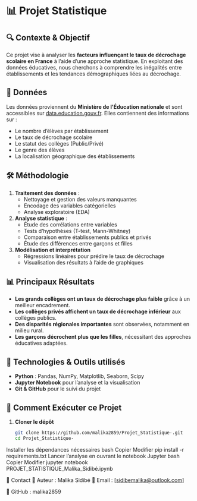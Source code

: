 # 📊 Projet Statistique

## 🔍 Contexte & Objectif  
Ce projet vise à analyser les **facteurs influençant le taux de décrochage scolaire en France** à l’aide d’une approche statistique. En exploitant des données éducatives, nous cherchons à comprendre les inégalités entre établissements et les tendances démographiques liées au décrochage.

## 📂 Données  
Les données proviennent du **Ministère de l'Éducation nationale** et sont accessibles sur [data.education.gouv.fr](https://data.education.gouv.fr). Elles contiennent des informations sur :  
- Le nombre d’élèves par établissement  
- Le taux de décrochage scolaire  
- Le statut des collèges (Public/Privé)  
- Le genre des élèves  
- La localisation géographique des établissements  

## 🛠 Méthodologie  
1. **Traitement des données** :  
   - Nettoyage et gestion des valeurs manquantes  
   - Encodage des variables catégorielles  
   - Analyse exploratoire (EDA)  
2. **Analyse statistique** :  
   - Étude des corrélations entre variables  
   - Tests d’hypothèses (T-test, Mann-Whitney)  
   - Comparaison entre établissements publics et privés  
   - Étude des différences entre garçons et filles  
3. **Modélisation et interprétation**  
   - Régressions linéaires pour prédire le taux de décrochage  
   - Visualisation des résultats à l’aide de graphiques  

## 📊 Principaux Résultats  
- **Les grands collèges ont un taux de décrochage plus faible** grâce à un meilleur encadrement.  
- **Les collèges privés affichent un taux de décrochage inférieur** aux collèges publics.  
- **Des disparités régionales importantes** sont observées, notamment en milieu rural.  
- **Les garçons décrochent plus que les filles**, nécessitant des approches éducatives adaptées.  

## 🚀 Technologies & Outils utilisés  
- **Python** : Pandas, NumPy, Matplotlib, Seaborn, Scipy  
- **Jupyter Notebook** pour l’analyse et la visualisation  
- **Git & GitHub** pour le suivi du projet  

## 📌 Comment Exécuter ce Projet  
1. **Cloner le dépôt**  
   ```bash
   git clone https://github.com/malika2859/Projet_Statistique-.git
   cd Projet_Statistique-
Installer les dépendances nécessaires
bash
Copier
Modifier
pip install -r requirements.txt
Lancer l’analyse en ouvrant le notebook Jupyter
bash
Copier
Modifier
jupyter notebook PROJET_STATISTIQUE_Malika_Sidibé.ipynb

📢 Contact
👤 Auteur : Malika Sidibé
📧 Email : [sidibemalika@outlook.com]

💼 GitHub : malika2859
